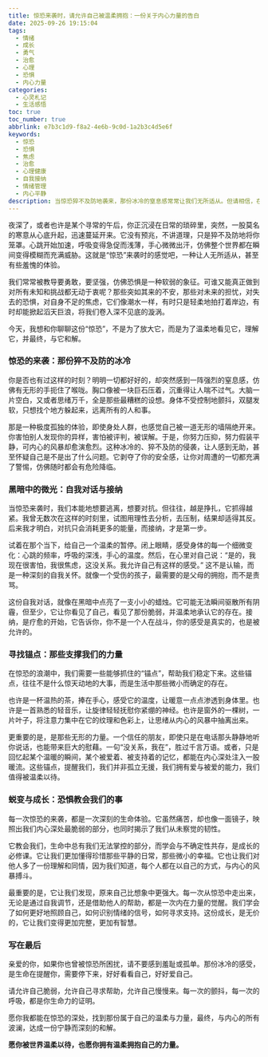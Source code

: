 ```yaml
---
title: 惊恐来袭时，请允许自己被温柔拥抱：一份关于内心力量的告白
date: 2025-09-26 19:15:04
tags:
  - 情绪
  - 成长
  - 勇气
  - 治愈
  - 心理
  - 恐惧
  - 内心力量
categories:
  - 心灵札记
  - 生活感悟
toc: true
toc_number: true
abbrlink: e7b3c1d9-f8a2-4e6b-9c0d-1a2b3c4d5e6f
keywords:
  - 惊恐
  - 恐惧
  - 焦虑
  - 治愈
  - 心理健康
  - 自我接纳
  - 情绪管理
  - 内心平静
description: 当惊恐猝不及防地袭来，那份冰冷的窒息感常常让我们无所适从。但请相信，在最深的恐惧里，也藏着一份温柔的指引和强大的自我。这篇文章，献给每一个在黑暗中寻找微光，在颤抖中渴望安宁的你，愿我们都能学会拥抱恐惧，从中汲取成长的力量。
---
```


夜深了，或者也许是某个寻常的午后，你正沉浸在日常的琐碎里，突然，一股莫名的寒意从心底升起，迅速蔓延开来。它没有预兆，不讲道理，只是猝不及防地将你笼罩。心跳开始加速，呼吸变得急促而浅薄，手心微微出汗，仿佛整个世界都在瞬间变得模糊而充满威胁。这就是“惊恐”来袭时的感觉吧，一种让人无所适从，甚至有些羞愧的体验。

我们常常被教导要勇敢，要坚强，仿佛恐惧是一种软弱的象征。可谁又能真正做到对所有未知和挑战都无动于衷呢？那些突如其来的不安，那些对未来的担忧，对失去的恐惧，对自身不足的焦虑，它们像潮水一样，有时只是轻柔地拍打着岸边，有时却能掀起滔天巨浪，将我们卷入深不见底的漩涡。

今天，我想和你聊聊这份“惊恐”，不是为了放大它，而是为了温柔地看见它，理解它，并最终，与它和解。

### 惊恐的来袭：那份猝不及防的冰冷

你是否也有过这样的时刻？明明一切都好好的，却突然感到一阵强烈的窒息感，仿佛有无形的手扼住了喉咙。胸口像被一块巨石压着，沉重得让人喘不过气。大脑一片空白，又或者思绪万千，全是那些最糟糕的设想。身体不受控制地颤抖，双腿发软，只想找个地方躲起来，远离所有的人和事。

那是一种极度孤独的体验，即使身处人群，也感觉自己被一道无形的墙隔绝开来。你害怕别人发现你的异样，害怕被评判，被误解。于是，你努力压抑，努力假装平静，可内心的风暴却愈演愈烈。这种冰冷的、猝不及防的侵袭，让人感到无助，甚至怀疑自己是不是出了什么问题。它剥夺了你的安全感，让你对周遭的一切都充满了警惕，仿佛随时都会有危险降临。

### 黑暗中的微光：自我对话与接纳

当惊恐来袭时，我们本能地想要逃离，想要对抗。但往往，越是挣扎，它抓得越紧。我曾无数次在这样的时刻里，试图用理性去分析，去压制，结果却适得其反。后来我才明白，对抗只会消耗更多的能量，而接纳，才是第一步。

试着在那个当下，给自己一个温柔的暂停。闭上眼睛，感受身体的每一个细微变化：心跳的频率，呼吸的深浅，手心的温度。然后，在心里对自己说：“是的，我现在很害怕，我很焦虑，这没关系。我允许自己有这样的感受。” 这不是认输，而是一种深刻的自我关怀。就像一个受伤的孩子，最需要的是父母的拥抱，而不是责骂。

这份自我对话，就像在黑暗中点亮了一支小小的蜡烛。它可能无法瞬间驱散所有阴霾，但至少，它让你看见了自己，看见了那份脆弱，并温柔地承认它的存在。接纳，是疗愈的开始，它告诉你，你不是一个人在战斗，你的感受是真实的，也是被允许的。

### 寻找锚点：那些支撑我们的力量

在惊恐的浪潮中，我们需要一些能够抓住的“锚点”，帮助我们稳定下来。这些锚点，往往不是什么惊天动地的大事，而是生活中那些微小而确定的存在。

也许是一杯温热的茶，捧在手心，感受它的温度，让暖意一点点渗透到身体里。也许是一首熟悉的轻音乐，让旋律轻轻抚慰你紧绷的神经。也许是窗外的一棵树，一片叶子，将注意力集中在它的纹理和色彩上，让思绪从内心的风暴中抽离出来。

更重要的是，是那些无形的力量。一个信任的朋友，即使只是在电话那头静静地听你说话，也能带来巨大的慰藉。一句“没关系，我在”，胜过千言万语。或者，只是回忆起某个温暖的瞬间，某个被爱着、被支持着的记忆，都能在内心深处注入一股暖流。这些锚点，提醒我们，我们并非孤立无援，我们拥有爱与被爱的能力，我们值得被温柔以待。

### 蜕变与成长：恐惧教会我们的事

每一次惊恐的来袭，都是一次深刻的生命体验。它虽然痛苦，却也像一面镜子，映照出我们内心深处最脆弱的部分，也同时揭示了我们从未察觉的韧性。

它教会我们，生命中总有我们无法掌控的部分，而学会与不确定性共存，是成长的必修课。它让我们更加懂得珍惜那些平静的日常，那些微小的幸福。它也让我们对他人多了一份理解和同情，因为我们知道，每个人都在以自己的方式，与内心的风暴搏斗。

最重要的是，它让我们发现，原来自己比想象中更强大。每一次从惊恐中走出来，无论是通过自我调节，还是借助他人的帮助，都是一次内在力量的觉醒。我们学会了如何更好地照顾自己，如何识别情绪的信号，如何寻求支持。这份成长，是无价的，它让我们变得更加完整，更加有智慧。

### 写在最后

亲爱的你，如果你也曾被惊恐所困扰，请不要感到羞耻或孤单。那份冰冷的感受，是生命在提醒你，需要停下来，好好看看自己，好好爱自己。

请允许自己脆弱，允许自己寻求帮助，允许自己慢慢来。每一次的颤抖，每一次的呼吸，都是你生命力的证明。

愿你我都能在惊恐的深处，找到那份属于自己的温柔与力量，最终，与内心的所有波澜，达成一份宁静而深刻的和解。

**愿你被世界温柔以待，也愿你拥有温柔拥抱自己的力量。**